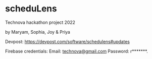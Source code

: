 # scheduLens
Technova hackathon project 2022


by Maryam, Sophia, Joy & Priya

Devpost: https://devpost.com/software/schedulens#updates

Firebase credentials:
Email: technova@gmail.com
Password: r*******.

